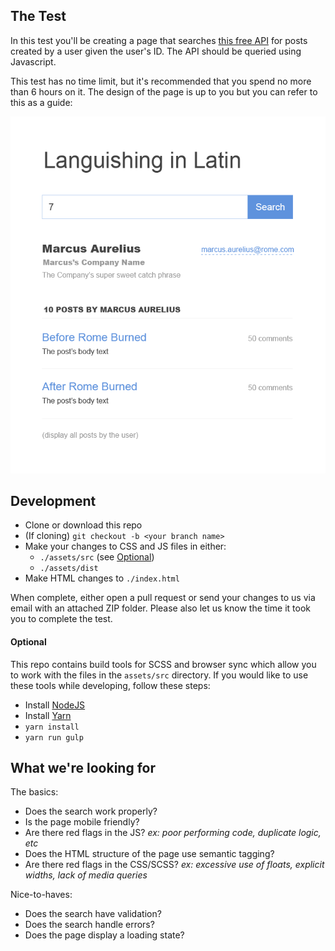 ## The Test

In this test you'll be creating a page that searches [this free API](https://github.com/typicode/jsonplaceholder#jsonplaceholder) for posts created by a user given the user's ID. The API should be queried using Javascript.

This test has no time limit, but it's recommended that you spend no more than 6 hours on it. The design of the page is up to you but you can refer to this as a guide:

![Sample Page](https://github.com/malcolm-mclean/endpoint-test/blob/master/documentation/sample_mockup.png?raw=true "Sample Page")

## Development

- Clone or download this repo
- (If cloning) `git checkout -b <your branch name>`
- Make your changes to CSS and JS files in either:
  - `./assets/src` (see [Optional](#optional))
  - `./assets/dist`
- Make HTML changes to `./index.html`

When complete, either open a pull request or send your changes to us via email with an attached ZIP folder. Please also let us know the time it took you to complete the test.

#### Optional

This repo contains build tools for SCSS and browser sync which allow you to work with the files in the `assets/src` directory. If you would like to use these tools while developing, follow these steps:

- Install [NodeJS](https://nodejs.org/en/)
- Install [Yarn](https://yarnpkg.com/en/)
- `yarn install`
- `yarn run gulp`

## What we're looking for

The basics:

- Does the search work properly?
- Is the page mobile friendly?
- Are there red flags in the JS? _ex: poor performing code, duplicate logic, etc_
- Does the HTML structure of the page use semantic tagging?
- Are there red flags in the CSS/SCSS? _ex: excessive use of floats, explicit widths, lack of media queries_

Nice-to-haves:

- Does the search have validation?
- Does the search handle errors?
- Does the page display a loading state?